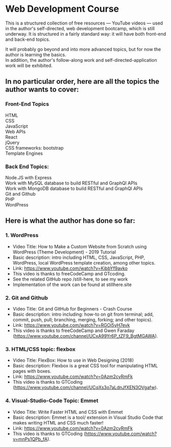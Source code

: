 # Web Development Course 
This is a structured collection of free resources — YouTube videos — used in the author's self-directed, web development bootcamp, which is still underway. 
It is structured in a fairly standard way: it will have both front-end and back-end topics.  

It will probably go beyond and into more advanced topics, but for now the author is learning the basics.  
In addition, the author's follow-along work and self-directed-application work will be exhibited.

## In no particular order, here are all the topics the author wants to cover:

### Front-End Topics
HTML  
CSS  
JavaScript  
Web APIs  
React  
jQuery  
CSS frameworks: bootstrap  
Template Engines  

### Back End Topics:
Node.JS with Express  
Work with MySQL database to build RESTful and GraphQl APIs  
Work with MongoDB database to build RESTful and GraphQl APIs  
Git and Github  
PHP  
WordPress  

## Here is what the author has done so far:
### 1. WordPress  
* Video Title: How to Make a Custom Website from Scratch using WordPress (Theme Development) - 2019 Tutorial  
* Basic description: intro including HTML, CSS, JavaScript, PHP, WordPress, local WordPress template creation, among other topics.    
* Link: https://www.youtube.com/watch?v=KibbYf9avko  
* This video is thanks to freeCodeCamp and GTcoding.   
* See the related GitHub repo /still-here, to see my work
* Implementation of the work can be found at stillhere.site

### 2. Git and Github  
* Video Title: Git and GitHub for Beginners - Crash Course  
* Basic description: intro including: how-to on git from terminal; add, commit, push, pull; branching, merging, forking; and other topics).  
* Link: https://www.youtube.com/watch?v=RGOj5yH7evk  
* This video is thanks to freeCodeCamp and Gwen Faraday (https://www.youtube.com/channel/UCxA99Yr6P_tZF9_BgtMGAWA).   

### 3. HTML/CSS topic: flexbox
* Video Title: FlexBox: How to use in Web Designing (2018)  
* Basic description: Flexbox is a great CSS tool for manipulating HTML pages with boxes.  
* Link: https://www.youtube.com/watch?v=0Azm2cyRmFk  
* This video is thanks to  GTCoding (https://www.youtube.com/channel/UCqXs3o7aLdnJfXEN3OVgafw).   

### 4. Visual-Studio-Code Topic: Emmet  
* Video Title: Write Faster HTML and CSS with Emmet
* Basic description: Emmet is a tool/ extension in Visual Studio Code that makes writing HTML and CSS much faster!  
* Link: https://www.youtube.com/watch?v=0Azm2cyRmFk  
* This video is thanks to  GTCoding (https://www.youtube.com/watch?v=mnPs1QPb_fA).

